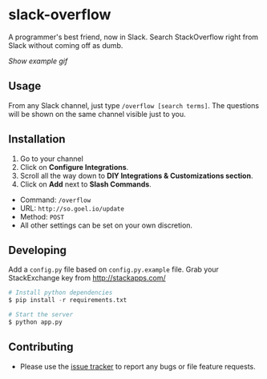 # slack-overflow

A programmer's best friend, now in Slack. Search StackOverflow right from Slack without coming off as dumb.

*Show example gif*

## Usage

From any Slack channel, just type `/overflow [search terms]`. The questions will be shown on the same channel visible just to you.

## Installation

1. Go to your channel
2. Click on **Configure Integrations**.
3. Scroll all the way down to **DIY Integrations & Customizations section**.
4. Click on **Add** next to **Slash Commands**.
  - Command: `/overflow`
  - URL: `http://so.goel.io/update`
  - Method: `POST`
  - All other settings can be set on your own discretion.

## Developing

Add a `config.py` file based on `config.py.example` file. Grab your StackExchange key from http://stackapps.com/

```python
# Install python dependencies
$ pip install -r requirements.txt

# Start the server
$ python app.py
```

## Contributing

- Please use the [issue tracker](https://github.com/karan/slack-overflow/issues) to report any bugs or file feature requests.
